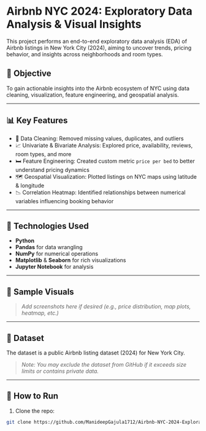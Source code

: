 # Airbnb NYC 2024: Exploratory Data Analysis & Visual Insights

This project performs an end-to-end exploratory data analysis (EDA) of Airbnb listings in New York City (2024), aiming to uncover trends, pricing behavior, and insights across neighborhoods and room types.

## 📌 Objective
To gain actionable insights into the Airbnb ecosystem of NYC using data cleaning, visualization, feature engineering, and geospatial analysis.

---

## 📊 Key Features

- 📂 Data Cleaning: Removed missing values, duplicates, and outliers
- 📈 Univariate & Bivariate Analysis: Explored price, availability, reviews, room types, and more
- 🛏️ Feature Engineering: Created custom metric `price per bed` to better understand pricing dynamics
- 🗺️ Geospatial Visualization: Plotted listings on NYC maps using latitude & longitude
- 📉 Correlation Heatmap: Identified relationships between numerical variables influencing booking behavior

---

## 🧰 Technologies Used

- **Python**
- **Pandas** for data wrangling
- **NumPy** for numerical operations
- **Matplotlib** & **Seaborn** for rich visualizations
- **Jupyter Notebook** for analysis

---

## 📌 Sample Visuals
> _Add screenshots here if desired (e.g., price distribution, map plots, heatmap, etc.)_

---

## 📁 Dataset

The dataset is a public Airbnb listing dataset (2024) for New York City.

> _Note: You may exclude the dataset from GitHub if it exceeds size limits or contains private data._

---

## 🚀 How to Run
1. Clone the repo:
```bash
git clone https://github.com/ManideepGajula1712/Airbnb-NYC-2024-Exploratory-Data-Analysis-Visual-Insights.git
